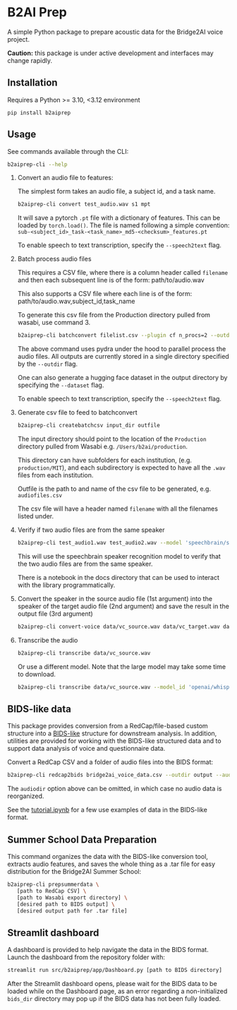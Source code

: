 # B2AI Prep

A simple Python package to prepare acoustic data for the Bridge2AI voice project.

**Caution:** this package is under active development and interfaces may change rapidly.

## Installation
Requires a Python >= 3.10, <3.12 environment

```
pip install b2aiprep
```

## Usage
See commands available through the CLI:

```bash
b2aiprep-cli --help
```

1. Convert an audio file to features:

    The simplest form takes an audio file, a subject id, and a task name.

    ```bash
    b2aiprep-cli convert test_audio.wav s1 mpt
    ```

    It will save a pytorch `.pt` file with a dictionary of features. This can be
    loaded by `torch.load()`. The file is named following a simple convention:
    `sub-<subject_id>_task-<task_name>_md5-<checksum>_features.pt`

    To enable speech to text transcription, specify the `--speech2text` flag.

2. Batch process audio files

    This requires a CSV file, where there is a column header called `filename` and then each subsequent line is of the form:
    path/to/audio.wav

    This also supports a CSV file where each line is of the form:
    path/to/audio.wav,subject_id,task_name

    To generate this csv file from the Production directory pulled from wasabi, use command 3.

    ```bash
    b2aiprep-cli batchconvert filelist.csv --plugin cf n_procs=2 --outdir out --save_figures
    ```

    The above command uses pydra under the hood to parallel process the audio files.
    All outputs are currently stored in a single directory specified by the `--outdir`
    flag.

    One can also generate a hugging face dataset in the output directory by specifying the
     `--dataset` flag.

    To enable speech to text transcription, specify the `--speech2text` flag.

3. Generate csv file to feed to batchconvert

    ```bash
    b2aiprep-cli createbatchcsv input_dir outfile
    ```

    The input directory should point to the location of the `Production` directory pulled from Wasabi e.g. `/Users/b2ai/production`.

    This directory can have subfolders for each institution, (e.g. `production/MIT`),
    and each subdirectory is expected to have all the `.wav` files from each institution.

    Outfile is the path to and name of the csv file to be generated, e.g. `audiofiles.csv`

   The csv file will have a header named `filename` with all the filenames listed under. 

5. Verify if two audio files are from the same speaker

    ```bash
    b2aiprep-cli test_audio1.wav test_audio2.wav --model 'speechbrain/spkrec-ecapa-voxceleb'
    ```

    This will use the speechbrain speaker recognition model to verify that the two
    audio files are from the same speaker.

    There is a notebook in the docs directory that can be used to interact with the library
    programmatically.

6. Convert the speaker in the source audio file (1st argument) into the speaker of the target audio file (2nd argument)
     and save the result in the output file (3rd argument)

    ```bash
    b2aiprep-cli convert-voice data/vc_source.wav data/vc_target.wav data/vc_output.wav
    ```

7. Transcribe the audio

    ```bash
    b2aiprep-cli transcribe data/vc_source.wav
    ```

    Or use a different model. Note that the large model may take some time to download. 

    ```bash
    b2aiprep-cli transcribe data/vc_source.wav --model_id 'openai/whisper-large-v3' --return_timestamps true
    ```

## BIDS-like data

This package provides conversion from a RedCap/file-based custom structure into a [BIDS-like](https://bids-standard.github.io/bids-starter-kit/folders_and_files/folders.html) structure for downstream analysis. In addition, utilities are provided for working with the BIDS-like structured data and to support data analysis of voice and questionnaire data.

Convert a RedCap CSV and a folder of audio files into the BIDS format:

```sh
b2aiprep-cli redcap2bids bridge2ai_voice_data.csv --outdir output --audiodir audio
```

The `audiodir` option above can be omitted, in which case no audio data is reorganized.

See the [tutorial.ipynb](docs/tutorial.ipynb) for a few use examples of data in the BIDS-like format.

## Summer School Data Preparation
This command organizes the data with the BIDS-like conversion tool, extracts audio features, and saves the whole thing
as a .tar file for easy distribution for the Bridge2AI Summer School:

```sh
b2aiprep-cli prepsummerdata \
   [path to RedCap CSV] \
   [path to Wasabi export directory] \
   [desired path to BIDS output] \
   [desired output path for .tar file]
```

## Streamlit dashboard

A dashboard is provided to help navigate the data in the BIDS format. Launch the dashboard from the repository folder with:

```sh
streamlit run src/b2aiprep/app/Dashboard.py [path to BIDS directory]
```
After the Streamlit dashboard opens, please wait for the BIDS data to be loaded while on the Dashboard page, as an error regarding a non-initialized `bids_dir` directory may pop up if the BIDS data has not been fully loaded.
